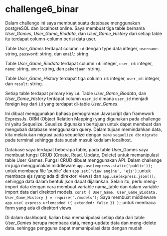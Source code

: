 # challenge6_binar

Dalam challenge ini saya membuat suatu database menggunakan postgreSQL dan localhost online.
Saya membuat tiga table bernama *User_Games*, *User_Game_Biodata*, dan *User_Game_History* dari setiap table itu terdapat column-column berisi data user.

Table *User_Games* terdapat column `id` dengan type data integer, `username`: string, `password`: string, dan `email`: string.

Table *User_Game_Biodata* terdapat column `id`: integer, `user_id`: integer, `name`: string, `umur`: string, dan `pekerjaan`: string. 

Table *User_Game_History* terdapat tiga column `id`: integer, `user_id`: integer, dan `result`: string.

Setiap table terdapat primary key `id`.
Table *User_Game_Biodata*, dan *User_Game_History* terdapat column `user_id` dimana `user_id` menjadi foreign key dari `id` yang terdapat di-table *User_Games*.

Ini dibuat menggunakan bahasa pemograman Javascript dan framework ExpressJs. ORM (Object Relation Mapping) yang digunakan pada challenge ini yaitu Sequelize.
Seuelize digunakan bertujuan untuk dapat membuat dan mengubah database menggunakan query. Dalam tujuan memindahkan data, kita melakukan migrasi pada sequelize
dengan cara `sequelize db:migrate` pada terminal sehingga data sudah masuk kedalam localhost.

Database saya terdapat beberapa table, pada table User_Games saya membuat fungsi CRUD (Create, Read, Update, Delete) untuk memanipulasi table User_Games. Fungsi CRUD
dibuat menggunakan API. Dalam challenge ini juga menggunakan middleware `app.use(express.static('public'));` untuk membaca file 'public' dan `app.set('view engine', 'ejs');`untuk membaca ejs (yang ada di direktori views) dan `app.use(express.json());` sehingga data dalam bentuk json dapat dijalankan.
Selain itu, perlu meng-import data dengan cara membuat variable nama_table dan dalam variable import data dari direktori models.
`const { User_Game, User_Game_Biodata, User_Game_History } = require('./models');`
Saya membuat middleware `app.use( express.urlencoded ({ extended: false }) );` untuk membaca form yang ada di direktori views

Di dalam dashboard, kalian bisa memanipulasi setiap data dari table *User_Games* berupa membaca data, meng-update data dan meng-delete data. sehingga pengguna dapat
memanipulasi data dengan mudah
